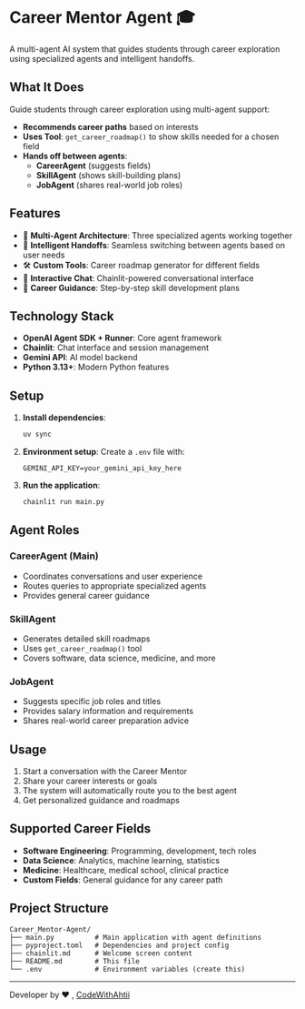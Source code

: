 # Career Mentor Agent 🎓

A multi-agent AI system that guides students through career exploration using specialized agents and intelligent handoffs.

## What It Does

Guide students through career exploration using multi-agent support:
- **Recommends career paths** based on interests
- **Uses Tool**: `get_career_roadmap()` to show skills needed for a chosen field
- **Hands off between agents**:
  - **CareerAgent** (suggests fields)
  - **SkillAgent** (shows skill-building plans)
  - **JobAgent** (shares real-world job roles)

## Features

- 🤖 **Multi-Agent Architecture**: Three specialized agents working together
- 🔄 **Intelligent Handoffs**: Seamless switching between agents based on user needs
- 🛠️ **Custom Tools**: Career roadmap generator for different fields
- 💬 **Interactive Chat**: Chainlit-powered conversational interface
- 🎯 **Career Guidance**: Step-by-step skill development plans

## Technology Stack

- **OpenAI Agent SDK + Runner**: Core agent framework
- **Chainlit**: Chat interface and session management
- **Gemini API**: AI model backend
- **Python 3.13+**: Modern Python features

## Setup

1. **Install dependencies**:
   ```bash
   uv sync
   ```

2. **Environment setup**:
   Create a `.env` file with:
   ```
   GEMINI_API_KEY=your_gemini_api_key_here
   ```

3. **Run the application**:
   ```bash
   chainlit run main.py
   ```

## Agent Roles

### CareerAgent (Main)
- Coordinates conversations and user experience
- Routes queries to appropriate specialized agents
- Provides general career guidance

### SkillAgent
- Generates detailed skill roadmaps
- Uses `get_career_roadmap()` tool
- Covers software, data science, medicine, and more

### JobAgent
- Suggests specific job roles and titles
- Provides salary information and requirements
- Shares real-world career preparation advice

## Usage

1. Start a conversation with the Career Mentor
2. Share your career interests or goals
3. The system will automatically route you to the best agent
4. Get personalized guidance and roadmaps

## Supported Career Fields

- **Software Engineering**: Programming, development, tech roles
- **Data Science**: Analytics, machine learning, statistics
- **Medicine**: Healthcare, medical school, clinical practice
- **Custom Fields**: General guidance for any career path

## Project Structure

```
Career_Mentor-Agent/
├── main.py          # Main application with agent definitions
├── pyproject.toml   # Dependencies and project config
├── chainlit.md      # Welcome screen content
├── README.md        # This file
└── .env             # Environment variables (create this)
```

---

Developer by ❤️ , [CodeWithAhtii](https://github.com/ahtishamnadeem)
